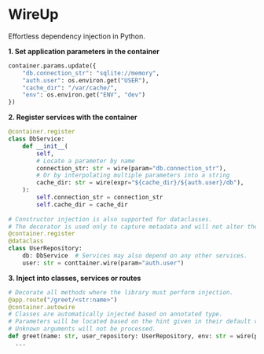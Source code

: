 # WireUp

Effortless dependency injection in Python.


**1. Set application parameters in the container** 
```python
container.params.update({
    "db.connection_str": "sqlite://memory",
    "auth.user": os.environ.get("USER"),
    "cache_dir": "/var/cache/",
    "env": os.environ.get("ENV", "dev")
})
```

**2. Register services with the container**

```python
@container.register
class DbService:
    def __init__(
        self,
        # Locate a parameter by name
        connection_str: str = wire(param="db.connection_str"),
        # Or by interpolating multiple parameters into a string
        cache_dir: str = wire(expr="${cache_dir}/${auth.user}/db"),
    ):
        self.connection_str = connection_str
        self.cache_dir = cache_dir
        
# Constructor injection is also supported for dataclasses.
# The decorator is used only to capture metadata and will not alter the class.
@container.register
@dataclass  
class UserRepository:
    db: DbService  # Services may also depend on any other services.
    user: str = conttainer.wire(param="auth.user") 
```


**3. Inject into classes, services or routes**

```python
# Decorate all methods where the library must perform injection. 
@app.route("/greet/<str:name>")
@container.autowire
# Classes are automatically injected based on annotated type. 
# Parameters will be located based on the hint given in their default value.
# Unknown arguments will not be processed.
def greet(name: str, user_repository: UserRepository, env: str = wire(param="env")):
  ...
```


